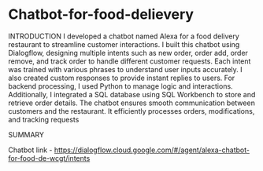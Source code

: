 # Chatbot-for-food-delievery

INTRODUCTION
I developed a chatbot named Alexa for a food delivery restaurant to streamline customer interactions. I built this chatbot using Dialogflow, designing multiple intents such as new order, order add, order remove, and track order to handle different customer requests. Each intent was trained with various phrases to understand user inputs accurately. I also created custom responses to provide instant replies to users. For backend processing, I used Python to manage logic and interactions. Additionally, I integrated a SQL database using SQL Workbench to store and retrieve order details. The chatbot ensures smooth communication between customers and the restaurant. It efficiently processes orders, modifications, and tracking requests

SUMMARY



















Chatbot link - https://dialogflow.cloud.google.com/#/agent/alexa-chatbot-for-food-de-wcgt/intents
